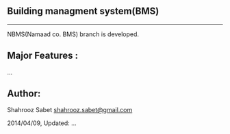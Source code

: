 Building managment system(BMS)
----
----
NBMS(Namaad co. BMS) branch is developed. 


Major Features :
----

...

Author:
----
Shahrooz Sabet <shahrooz.sabet@gmail.com>

2014/04/09, Updated: ...